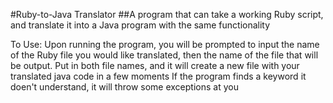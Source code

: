 #Ruby-to-Java Translator
##A program that can take a working Ruby script, and translate it into a Java program with the same functionality

To Use:
Upon running the program, you will be prompted to input the name of the Ruby file you would like translated, then the name of the file
that will be output.
Put in both file names, and it will create a new file with your translated java code in a few moments
If the program finds a keyword it doen't understand, it will throw some exceptions at you
